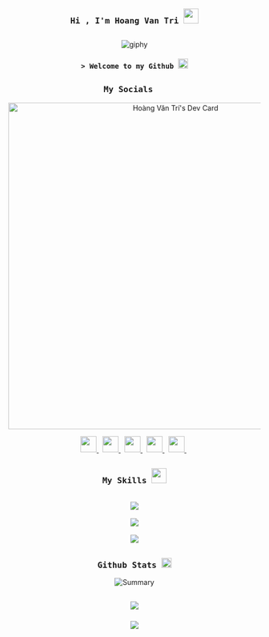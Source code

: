 

<h3 align="center">
  <samp>Hi , I'm Hoang Van Tri <b><img src="https://media.giphy.com/media/mGcNjsfWAjY5AEZNw6/giphy.gif" width="30"></img></b></samp>
</h3>

##

<p align="center">
  <img src="https://i.giphy.com/media/v1.Y2lkPTc5MGI3NjExenZ1Y21maXFwaGYzemZqaTI1ZnVwZHQ1dGxyNThvbHIwZG1xOG9wMyZlcD12MV9pbnRlcm5hbF9naWZfYnlfaWQmY3Q9Zw/qgQUggAC3Pfv687qPC/giphy.gif" alt="giphy" />
</p>

<h4 align="center">
  <samp>&gt; Welcome to my Github <b><img src="https://media.giphy.com/media/TEdRZnV7l3S067fiGR/giphy.gif" width="20" class="giphy-embed"></img></b></samp>
</h4>
                  

##
<h3 align="center">
  <samp> My Socials  <b><img src="https://media.giphy.com/media/TEnXkcsHrP4YedChhA/giphy.gif" width="15"  class="giphy-embed"></img></b></samp>
</h3>

<div align="center">
<a href="https://app.daily.dev/itatri" ><img src="https://api.daily.dev/devcards/v2/NqoqpX6LnN2Kpr2JLjSGT.png?type=wide&r=5qi" width="652" alt="Hoàng Văn Trí's Dev Card"/></a>
  </div>
                    <p align="center">
                    <a href="https://www.threads.net/@trihvn" target="_blank" rel="noreferrer">
                    <picture>
                    <source media="(prefers-color-scheme: dark)" srcset="https://raw.githubusercontent.com/danielcranney/readme-generator/main/public/icons/socials/threads-dark.svg" />
                    <source media="(prefers-color-scheme: light)" srcset="https://raw.githubusercontent.com/danielcranney/readme-generator/main/public/icons/socials/threads.svg" />
                    <img src="https://raw.githubusercontent.com/danielcranney/readme-generator/main/public/icons/socials/threads.svg" width="32" height="32" />
                    </picture> 
                    </a>
                    &nbsp;
                    <a href="https://www.facebook.com/trihvn" target="_blank" rel="noreferrer">
                    <picture>
                    <source media="(prefers-color-scheme: dark)" srcset="https://raw.githubusercontent.com/danielcranney/readme-generator/main/public/icons/socials/facebook-dark.svg" />
                    <source media="(prefers-color-scheme: light)" srcset="https://raw.githubusercontent.com/danielcranney/readme-generator/main/public/icons/socials/facebook.svg" />
                    <img src="https://raw.githubusercontent.com/danielcranney/readme-generator/main/public/icons/socials/facebook.svg" width="32" height="32"  />
                    </picture>
                    </a>
                    &nbsp;
                    <a href="http://www.instagram.com/trihvn" target="_blank" rel="noreferrer">
                    <picture>
                    <source media="(prefers-color-scheme: dark)" srcset="https://raw.githubusercontent.com/danielcranney/readme-generator/main/public/icons/socials/instagram-dark.svg" />
                    <source media="(prefers-color-scheme: light)" srcset="https://raw.githubusercontent.com/danielcranney/readme-generator/main/public/icons/socials/instagram.svg" />
                    <img src="https://raw.githubusercontent.com/danielcranney/readme-generator/main/public/icons/socials/instagram.svg" width="32" height="32" />
                    </picture>
                    </a>
                    &nbsp;
                    <a href="https://www.behance.com/thvfoto" target="_blank" rel="noreferrer">
                    <picture>
                    <source media="(prefers-color-scheme: dark)" srcset="https://raw.githubusercontent.com/danielcranney/readme-generator/main/public/icons/socials/behance-dark.svg" />
                    <source media="(prefers-color-scheme: light)" srcset="https://raw.githubusercontent.com/danielcranney/readme-generator/main/public/icons/socials/behance.svg" />
                    <img src="https://raw.githubusercontent.com/danielcranney/readme-generator/main/public/icons/socials/behance.svg" width="32" height="32" />
                    </picture>
                    </a>
                    &nbsp;
                    <a href="https://www.linkedin.com/in/itatri" target="_blank" rel="noreferrer">
                    <picture>
                    <source media="(prefers-color-scheme: dark)" srcset="https://raw.githubusercontent.com/danielcranney/readme-generator/main/public/icons/socials/linkedin-dark.svg" />
                    <source media="(prefers-color-scheme: light)" srcset="https://raw.githubusercontent.com/danielcranney/readme-generator/main/public/icons/socials/linkedin.svg" />
                    <img src="https://raw.githubusercontent.com/danielcranney/readme-generator/main/public/icons/socials/linkedin.svg" width="32" height="32" />
                    </picture>
                    </a>
                    &nbsp;
                    </p>      

                    
##
 
<h3 align="center">
  <samp> My Skills <b> <img src="https://i.giphy.com/media/v1.Y2lkPTc5MGI3NjExbXNqZjA2ZHk4ZG1kdGY5ZXo4amtuamwyZ280Z3EyZzBtNzR0dHE0cSZlcD12MV9pbnRlcm5hbF9naWZfYnlfaWQmY3Q9cw/oOylMv2oLDxcxGzYn6/giphy.gif" width="30" class="giphy-embed"> </img></b></samp>
</h3>
                  <p align="center">
                     &nbsp; <br>
                          <img src="https://skillicons.dev/icons?i=cs,c,dotnet,eclipse,java,mongodb,mysql" /><br>
                      &nbsp; <br>
                          <img src="https://skillicons.dev/icons?i=vscode,visualstudio,js,html,css,bootstrap,php" /><br>
                     &nbsp; <br>
                  <img src="https://skillicons.dev/icons?i=illustrator,ae,premiere,photoshop,figma,postman,git" />
                  </p>


##

<h3 align="center">
  <samp> Github Stats <b> <img src="https://i.giphy.com/media/v1.Y2lkPTc5MGI3NjExdmh4MHdidHhkdDF6aWdsZnU4cTlidW1wcmQ3MzZzd2Uyd2I3cHMxYyZlcD12MV9pbnRlcm5hbF9naWZfYnlfaWQmY3Q9cw/GFvqHbPSI6LCcqkemF/giphy.gif" width="20" class="giphy-embed"> </img></b></samp>
</h3>



<div align="center">


![Summary](http://github-profile-summary-cards.vercel.app/api/cards/profile-details?username=Itatri&theme=2077)


</div>

##


<div align="center">
 
![](https://komarev.com/ghpvc/?username=Itatri&abbreviated=true&color=blue)  

</div>


<h3 align="center">
    <img src="https://readme-typing-svg.herokuapp.com/?font=Righteous&size=20&center=true&vCenter=true&width=500&height=70&duration=4000&lines=Thanks+for+visiting+;+Connect+me+on+my+Socials">
</h3>

